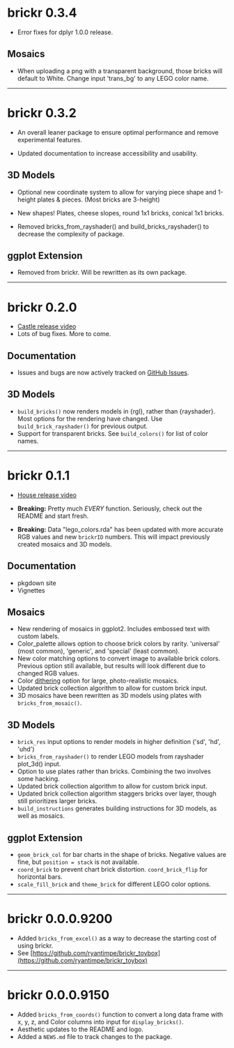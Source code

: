 # brickr 0.3.4

* Error fixes for dplyr 1.0.0 release.

## Mosaics

* When uploading a png with a transparent background, those bricks will default to White. Change input 'trans_bg' to any LEGO color name.

----

# brickr 0.3.2

* An overall leaner package to ensure optimal performance and remove experimental features.

* Updated documentation to increase accessibility and usability.

## 3D Models

* Optional new coordinate system to allow for varying piece shape and 1-height plates & pieces. (Most bricks are 3-height)

* New shapes! Plates, cheese slopes, round 1x1 bricks, conical 1x1 bricks.

* Removed bricks_from_rayshader() and build_bricks_rayshader() to decrease the complexity of package.

## ggplot Extension

* Removed from brickr. Will be rewritten as its own package.

----

# brickr 0.2.0

* [Castle release video](https://twitter.com/ryantimpe/status/1191354410124709892)
* Lots of bug fixes. More to come.

## Documentation

* Issues and bugs are now actively tracked on [GitHub Issues](https://github.com/ryantimpe/brickr/issues).

## 3D Models

* `build_bricks()` now renders models in {rgl}, rather than {rayshader}. Most options for the rendering have changed. Use `build_brick_rayshader()` for previous output.
* Support for transparent bricks. See `build_colors()` for list of color names.

----

# brickr 0.1.1

* [House release video](https://twitter.com/ryantimpe/status/1106572408918605824?s=20)

* **Breaking:** Pretty much *EVERY* function. Seriously, check out the README and start fresh.

* **Breaking:** Data "lego_colors.rda" has been updated with more accurate RGB values and new `brickrID` numbers. This will impact previously created mosaics and 3D models.

## Documentation

* pkgdown site
* Vignettes

## Mosaics

* New rendering of mosaics in ggplot2. Includes embossed text with custom labels.
* Color_palette allows option to choose brick colors by rarity. 'universal' (most common), 'generic', and 'special' (least common).
* New color matching options to convert image to available brick colors. Previous option still available, but results will look different due to changed RGB values.
* Color [dithering](https://en.wikipedia.org/wiki/Floyd%E2%80%93Steinberg_dithering) option for large, photo-realistic mosaics.
* Updated brick collection algorithm to allow for custom brick input.
* 3D mosaics have been rewritten as 3D models using plates with `bricks_from_mosaic()`.

## 3D Models

* `brick_res` input options to render models in higher definition ('sd', 'hd', 'uhd')
* `bricks_from_rayshader()` to render LEGO models from rayshader plot_3d() input.
* Option to use plates rather than bricks. Combining the two involves some hacking.
* Updated brick collection algorithm to allow for custom brick input.
* Updated brick collection algorithm staggers bricks over layer, though still prioritizes larger bricks.
* `build_instructions` generates building instructions for 3D models, as well as mosaics.

## ggplot Extension

* `geom_brick_col` for bar charts in the shape of bricks. Negative values are fine, but `position = stack` is not available.
* `coord_brick` to prevent chart brick distortion. `coord_brick_flip` for horizontal bars.
* `scale_fill_brick` and `theme_brick` for different LEGO color options.

----

# brickr 0.0.0.9200

* Added `bricks_from_excel()` as a way to decrease the starting cost of using brickr. 
* See [https://github.com/ryantimpe/brickr_toybox](https://github.com/ryantimpe/brickr_toybox)

----

# brickr 0.0.0.9150

* Added `bricks_from_coords()` function to convert a long data frame with x, y, z, and Color columns into input for `display_bricks()`.
* Aesthetic updates to the README and logo.
* Added a `NEWS.md` file to track changes to the package.
